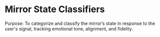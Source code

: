 # Mirror State Classifiers

Purpose:
To categorize and classify the mirror’s state in response to the user's signal, tracking emotional tone, alignment, and fidelity.

